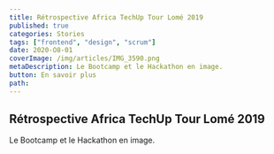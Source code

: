 ```yaml
---
title: Rétrospective Africa TechUp Tour Lomé 2019
published: true
categories: Stories
tags: ["frontend", "design", "scrum"]
date: 2020-O8-01
coverImage: /img/articles/IMG_3590.png
metaDescription: Le Bootcamp et le Hackathon en image.
button: En savoir plus
path:
---
```


## Rétrospective Africa TechUp Tour Lomé 2019

Le Bootcamp et le Hackathon en image.

